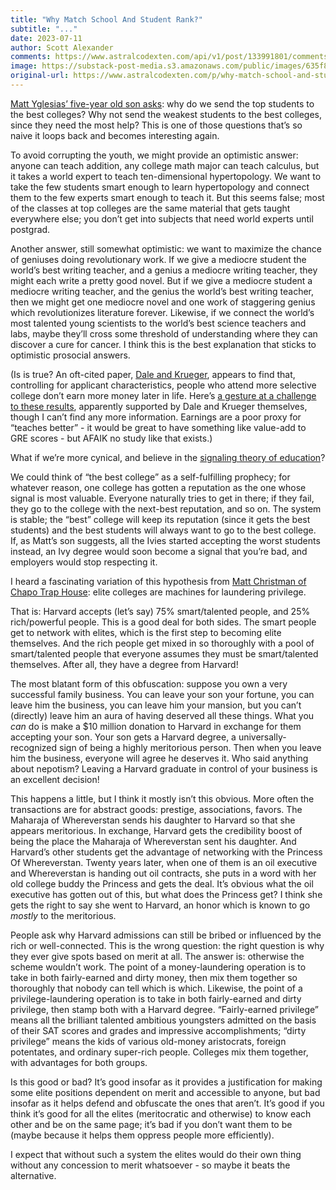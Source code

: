 ```yaml
---
title: "Why Match School And Student Rank?"
subtitle: "..."
date: 2023-07-11
author: Scott Alexander
comments: https://www.astralcodexten.com/api/v1/post/133991801/comments?&all_comments=true
image: https://substack-post-media.s3.amazonaws.com/public/images/635f8c41-f718-49ba-9f48-e5dde607b24e_742x473.jpeg
original-url: https://www.astralcodexten.com/p/why-match-school-and-student-rank
---
```

[Matt Yglesias’ five-year old son asks](https://www.slowboring.com/p/19-thoughts-on-affirmative-action): why do we send the top students to the best colleges? Why not send the weakest students to the best colleges, since they need the most help? This is one of those questions that’s so naive it loops back and becomes interesting again.

To avoid corrupting the youth, we might provide an optimistic answer: anyone can teach addition, any college math major can teach calculus, but it takes a world expert to teach ten-dimensional hypertopology. We want to take the few students smart enough to learn hypertopology and connect them to the few experts smart enough to teach it. But this seems false; most of the classes at top colleges are the same material that gets taught everywhere else; you don’t get into subjects that need world experts until postgrad.

Another answer, still somewhat optimistic: we want to maximize the chance of geniuses doing revolutionary work. If we give a mediocre student the world’s best writing teacher, and a genius a mediocre writing teacher, they might each write a pretty good novel. But if we give a mediocre student a mediocre writing teacher, and the genius the world’s best writing teacher, then we might get one mediocre novel and one work of staggering genius which revolutionizes literature forever. Likewise, if we connect the world’s most talented young scientists to the world’s best science teachers and labs, maybe they’ll cross some threshold of understanding where they can discover a cure for cancer. I think this is the best explanation that sticks to optimistic prosocial answers.

(Is is true? An oft-cited paper, [Dale and Krueger](https://www.nber.org/papers/w17159), appears to find that, controlling for applicant characteristics, people who attend more selective college don’t earn more money later in life. Here’s [a gesture at a challenge to these results](https://www.washingtonpost.com/education/2022/02/27/colleges-admissions-selective-schools/), apparently supported by Dale and Krueger themselves, though I can’t find any more information. Earnings are a poor proxy for “teaches better” - it would be great to have something like value-add to GRE scores - but AFAIK no study like that exists.)

What if we’re more cynical, and believe in the [signaling theory of education](https://www.hepi.ac.uk/2021/10/19/why-higher-education-should-take-the-signalling-critique-seriously-and-what-that-might-look-like/)?

We could think of “the best college” as a self-fulfilling prophecy; for whatever reason, one college has gotten a reputation as the one whose signal is most valuable. Everyone naturally tries to get in there; if they fail, they go to the college with the next-best reputation, and so on. The system is stable; the “best” college will keep its reputation (since it gets the best students) and the best students will always want to go to the best college. If, as Matt’s son suggests, all the Ivies started accepting the worst students instead, an Ivy degree would soon become a signal that you’re bad, and employers would stop respecting it.

I heard a fascinating variation of this hypothesis from [Matt Christman of Chapo Trap House](https://medium.com/@matthewjwatson/the-dirtbag-left-at-harvard-an-interview-with-chapo-trap-house-e5fca62780dc): elite colleges are machines for laundering privilege.

That is: Harvard accepts (let’s say) 75% smart/talented people, and 25% rich/powerful people. This is a good deal for both sides. The smart people get to network with elites, which is the first step to becoming elite themselves. And the rich people get mixed in so thoroughly with a pool of smart/talented people that everyone assumes they must be smart/talented themselves. After all, they have a degree from Harvard!

The most blatant form of this obfuscation: suppose you own a very successful family business. You can leave your son your fortune, you can leave him the business, you can leave him your mansion, but you can’t (directly) leave him an aura of having deserved all these things. What you _can_ do is make a $10 million donation to Harvard in exchange for them accepting your son. Your son gets a Harvard degree, a universally-recognized sign of being a highly meritorious person. Then when you leave him the business, everyone will agree he deserves it. Who said anything about nepotism? Leaving a Harvard graduate in control of your business is an excellent decision!

This happens a little, but I think it mostly isn’t this obvious. More often the transactions are for abstract goods: prestige, associations, favors. The Maharaja of Whereverstan sends his daughter to Harvard so that she appears meritorious. In exchange, Harvard gets the credibility boost of being the place the Maharaja of Whereverstan sent his daughter. And Harvard’s other students get the advantage of networking with the Princess Of Whereverstan. Twenty years later, when one of them is an oil executive and Whereverstan is handing out oil contracts, she puts in a word with her old college buddy the Princess and gets the deal. It’s obvious what the oil executive has gotten out of this, but what does the Princess get? I think she gets the right to say she went to Harvard, an honor which is known to go _mostly_ to the meritorious.

People ask why Harvard admissions can still be bribed or influenced by the rich or well-connected. This is the wrong question: the right question is why they ever give spots based on merit at all. The answer is: otherwise the scheme wouldn’t work. The point of a money-laundering operation is to take in both fairly-earned and dirty money, then mix them together so thoroughly that nobody can tell which is which. Likewise, the point of a privilege-laundering operation is to take in both fairly-earned and dirty privilege, then stamp both with a Harvard degree. “Fairly-earned privilege” means all the brilliant talented ambitious youngsters admitted on the basis of their SAT scores and grades and impressive accomplishments; “dirty privilege” means the kids of various old-money aristocrats, foreign potentates, and ordinary super-rich people. Colleges mix them together, with advantages for both groups.

Is this good or bad? It’s good insofar as it provides a justification for making some elite positions dependent on merit and accessible to anyone, but bad insofar as it helps defend and obfuscate the ones that aren’t. It’s good if you think it’s good for all the elites (meritocratic and otherwise) to know each other and be on the same page; it’s bad if you don’t want them to be (maybe because it helps them oppress people more efficiently). 

I expect that without such a system the elites would do their own thing without any concession to merit whatsoever - so maybe it beats the alternative.
